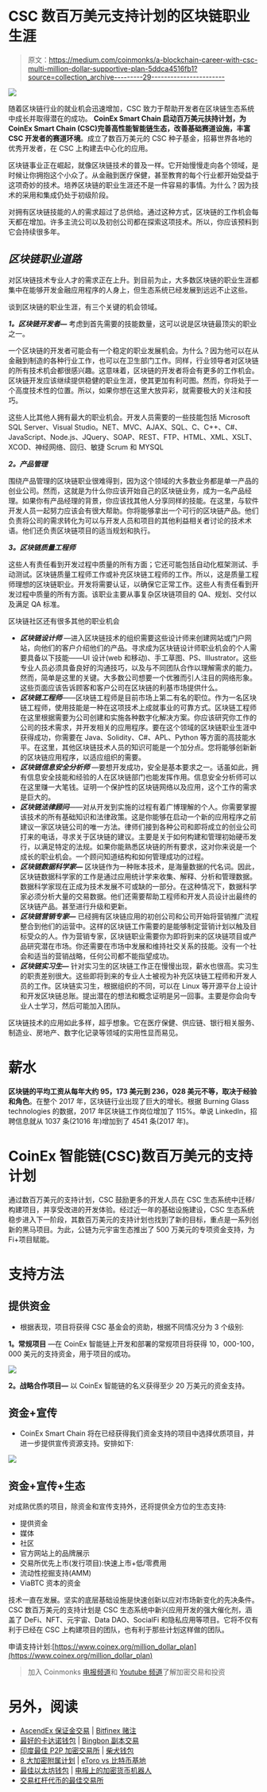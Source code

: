 # CSC 数百万美元支持计划的区块链职业生涯

> 原文：<https://medium.com/coinmonks/a-blockchain-career-with-csc-multi-million-dollar-supportive-plan-5ddca4516fb1?source=collection_archive---------29----------------------->

![](img/e781802cd719c50dc409952a6a7a2041.png)

随着区块链行业的就业机会迅速增加，CSC 致力于帮助开发者在区块链生态系统中成长并取得潜在的成功。 **CoinEx Smart Chain 启动百万美元扶持计划，为 CoinEx Smart Chain (CSC)完善高性能智能链生态，改善基础赛道设施，丰富 CSC 开发者的赛道环境**。成立了数百万美元的 CSC 种子基金，招募世界各地的优秀开发者，在 CSC 上构建去中心化的应用。

区块链事业正在崛起，就像区块链技术的普及一样。它开始慢慢走向各个领域，是时候让你拥抱这个小众了。从金融到医疗保健，甚至教育的每个行业都开始受益于这项奇妙的技术。培养区块链的职业生涯还不是一件容易的事情。为什么？因为技术的采用和集成仍处于初级阶段。

对拥有区块链技能的人的需求超过了总供给。通过这种方式，区块链的工作机会每天都在增加。许多主流公司以及初创公司都在探索这项技术。所以，你应该预料到它会持续很多年。

## *区块链职业道路*

对区块链技术专业人才的需求正在上升。到目前为止，大多数区块链的职业生涯都集中在能够开发金融应用程序的人身上，但生态系统已经发展到远远不止这些。

谈到区块链的职业生涯，有三个关键的机会领域。

***1。区块链开发者—*** 考虑到首先需要的技能数量，这可以说是区块链最顶尖的职业之一。

一个区块链的开发者可能会有一个稳定的职业发展机会。为什么？因为他可以在从金融到制造的各种行业工作，也可以在卫生部门工作。同样，行业领导者对区块链的所有技术机会都很感兴趣。这意味着，区块链的开发者将会有更多的工作机会。区块链开发应该继续提供稳健的职业生涯，使其更加有利可图。然而，你将处于一个高度技术性的位置。所以，如果你想在这里大放异彩，就需要极大的关注和技巧。

这些人比其他人拥有最大的职业机会。开发人员需要的一些技能包括 Microsoft SQL Server、Visual Studio。NET、MVC、AJAX、SQL、C、C++、C#、JavaScript、Node.js、JQuery、SOAP、REST、FTP、HTML、XML、XSLT、XCOD、神经网络、回归、敏捷 Scrum 和 MYSQL

***2。产品管理***

围绕产品管理的区块链职业很难得到，因为这个领域的大多数业务都是单一产品的创业公司。然而，这就是为什么你应该开始自己的区块链业务，成为一名产品经理。如果你有产品经理的背景，你应该找其他人分享同样的技能。在这里，与软件开发人员一起努力应该会有很大帮助。你将能够拿出一个可行的区块链产品。他们负责将公司的需求转化为可以与开发人员和项目的其他利益相关者讨论的技术术语。他们还负责区块链项目的适当规划和执行。

***3。区块链质量工程师***

这些人有责任看到开发过程中质量的所有方面；它还可能包括自动化框架测试、手动测试。区块链质量工程师工作或补充区块链工程师的工作。所以，这是质量工程师理想的区块链职业。开发将需要认证，以确保它正常工作。这些人有责任看到开发过程中质量的所有方面。该职业主要从事复杂区块链项目的 QA、规划、交付以及满足 QA 标准。

区块链社区还有很多其他的职业机会

*   ***区块链设计师*** —进入区块链技术的组织需要这些设计师来创建网站或门户网站，向他们的客户介绍他们的产品。寻求成为区块链设计师职业机会的个人需要具备以下技能——UI 设计(web 和移动)、手工草图、PS、Illustrator。这些专业人员必须具备良好的沟通技巧，以及与不同团队合作以理解需求的能力。然而，简单是这里的关键。大多数公司想要一个优雅而引人注目的网络形象。这些页面应该告诉顾客和客户公司在区块链的利基市场提供什么。
*   ***区块链工程师***——区块链工程师是目前市场上第二有名的职位。作为一名区块链工程师，使用技能是一种在这项技术上成就事业的可靠方式。区块链工程师在这里根据需要为公司创建和实施各种数字化解决方案。你应该研究你工作的公司的技术需求，并开发相关的应用程序。要在这个领域的区块链职业生涯中获得成功，你需要在 Java、Solidity、C#、APL、Python 等方面的高技能水平。在这里，其他区块链技术人员的知识可能是一个加分点。您将能够创新新的区块链应用程序，以适应组织的需要。
*   ***区块链信息安全分析师*** —要想开发成功，安全是基本要求之一。话虽如此，拥有信息安全技能和经验的人在区块链部门也能发挥作用。信息安全分析师可以在这里赚一大笔钱。证明一个保护性的区块链网络以及应用，这个工作的需求是巨大的。
*   ***区块链法律顾问***——对从开发到实施的过程有着广博理解的个人。你需要掌握该技术的所有基础知识和法律政策。这是你能够在启动一个新的应用程序之前建议一家区块链公司的唯一方法。律师们接到各种公司和即将成立的创业公司打来的电话，寻求关于区块链的建议。主要是关于如何构建和管理初始硬币发行，以满足特定的法规。如果你能熟悉区块链的所有要求，这对你来说是一个成长的职业机会。一个顾问知道结构和如何管理成功的过程。
*   ***区块链数据科学家—*** 区块链作为一种账本技术，是海量数据的代名词。因此，区块链数据科学家的工作是通过应用统计学来收集、解释、分析和管理数据。数据科学家现在正成为技术发展不可或缺的一部分。在这种情况下，数据科学家必须分析大量的交易数据。他们还需要帮助工程师和开发人员设计出最终的区块链产品。甚至进行升级和更新。
*   ***区块链营销专家—*** 已经拥有区块链应用的初创公司和公司开始将营销推广流程整合到他们的运营中。这样的区块链工作需要的是能够制定营销计划以触及目标受众的人。作为营销专家，区块链职业需要你为即将到来的区块链项目或产品研究潜在市场。你还需要在市场中发展和维持社交关系的技能。没有一个社会和适当的营销战略，任何公司都不能指望成功。
*   ***区块链实习生—*** 针对实习生的区块链工作正在慢慢出现，薪水也很高。实习生的职责差别很大。这些即将到来的专业人士被视为补充区块链工程师和开发人员的工作。区块链实习生，根据组织的不同，可以在 Linux 等开源平台上设计和开发区块链总账。提出潜在的想法和概念证明是另一回事。主要是你会向专业人士学习，然后可能加入团队。

区块链技术的应用如此多样，超乎想象。它在医疗保健、供应链、银行相关服务、制造业、房地产、数字化记录等领域的实用性显而易见。

# 薪水

**区块链的平均工资从每年大约 95，173 美元到 236，028 美元不等，取决于经验和角色**。在整个 2017 年，区块链行业出现了巨大的增长。根据 Burning Glass technologies 的数据，2017 年区块链工作岗位增加了 115%。单说 LinkedIn，招聘信息就从 1037 条(21016 年)增加到了 4541 条(2017 年)。

# CoinEx 智能链(CSC)数百万美元的支持计划

通过数百万美元的支持计划，CSC 鼓励更多的开发人员在 CSC 生态系统中迁移/构建项目，并享受改进的开发体验。经过近一年的基础设施建设，CSC 生态系统稳步进入下一阶段，其数百万美元的支持计划也找到了新的目标，重点是一系列创新的黑马项目。为此，公链为元宇宙生态推出了 500 万美元的专项资金支持，为 Fi+项目赋能。

# 支持方法

## 提供资金

*   根据表现，项目将获得 CSC 基金会的资助，根据不同情况分为 3 个级别:

**1。常规项目** —在 CoinEx 智能链上开发和部署的常规项目将获得 10，000-100，000 美元的支持资金，用于项目的成功。

![](img/fca9f2fa4b03d58f19b14dfef08cef5d.png)

**2。战略合作项目—** 以 CoinEx 智能链的名义获得至少 20 万美元的资金支持。

## 资金+宣传

*   CoinEx Smart Chain 将在已经获得我们资金支持的项目中选择优质项目，并进一步提供宣传资源支持。安排如下:

![](img/592661c4e1e1f035ff0eb1e591f3ffe9.png)

## 资金+宣传+生态

对成熟优质的项目，除资金和宣传支持外，还将提供全方位的生态支持:

*   提供资金
*   媒体
*   社区
*   官方网站上的品牌展示
*   交易所优先上市(发行项目):快速上市+低/零费用
*   流动性挖掘支持(AMM)
*   ViaBTC 资本的资金

技术一直在发展。坚实的底层基础设施是快速创新以应对市场新变化的先决条件。CSC 数百万美元的支持计划是 CSC 生态系统中新兴应用开发的强大催化剂，涵盖了 DeFi、NFT、元宇宙、Data DAO、SocialFi 和隐私应用等项目。它将不仅有利于已经在 CSC 上构建项目的团队，也有利于那些计划这样做的团队。

申请支持计划:[https://www.coinex.org/million_dollar_plan](https://www.coinex.org/million_dollar_plan)

> 加入 Coinmonks [电报频道](https://t.me/coincodecap)和 [Youtube 频道](https://www.youtube.com/c/coinmonks/videos)了解加密交易和投资

# 另外，阅读

*   [AscendEx 保证金交易](https://coincodecap.com/ascendex-margin-trading) | [Bitfinex 赌注](https://coincodecap.com/bitfinex-staking)
*   [最好的卡达诺钱包](https://coincodecap.com/best-cardano-wallets) | [Bingbon 副本交易](https://coincodecap.com/bingbon-copy-trading)
*   [印度最佳 P2P 加密交易所](https://coincodecap.com/p2p-crypto-exchanges-in-india) | [柴犬钱包](https://coincodecap.com/baby-shiba-inu-wallets)
*   [8 大加密附属计划](https://coincodecap.com/crypto-affiliate-programs) | [eToro vs 比特币基地](https://coincodecap.com/etoro-vs-coinbase)
*   [最佳以太坊钱包](https://coincodecap.com/best-ethereum-wallets) | [电报上的加密货币机器人](https://coincodecap.com/telegram-crypto-bots)
*   [交易杠杆代币的最佳交易所](https://coincodecap.com/leveraged-token-exchanges)